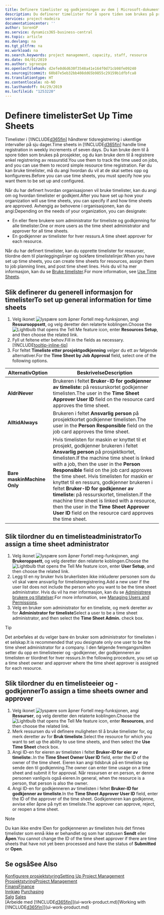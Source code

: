 ```yaml
---
title: Definere timelister og godkjenningen av dem | Microsoft-dokumentasjon
description: Du definerer timelister for å spore tiden som brukes på prosjekter, og bruk av ressurser. Dette er til hjelp ved prosjektstyring, bemanning og kapasitet.
services: project-madeira
documentationcenter: ''
author: SorenGP
ms.service: dynamics365-business-central
ms.topic: article
ms.devlang: na
ms.tgt_pltfrm: na
ms.workload: na
ms.search.keywords: project management, capacity, staff, resource
ms.date: 04/01/2019
ms.author: sgroespe
ms.openlocfilehash: d2efe0d6d630f3548a41e164f0d71cb98fe09240
ms.sourcegitcommit: 60b87e5eb32bb408dd65b9855c29159b1dfbfca8
ms.translationtype: HT
ms.contentlocale: nb-NO
ms.lasthandoff: 04/29/2019
ms.locfileid: "1253220"
---
```

# <a name="set-up-time-sheets"></a><span data-ttu-id="01d8b-103">Definere timelister</span><span class="sxs-lookup"><span data-stu-id="01d8b-103">Set Up Time Sheets</span></span>
<span data-ttu-id="01d8b-104">Timelister i [!INCLUDE[d365fin](includes/d365fin_md.md)] håndterer tidsregistrering i ukentlige intervaller på sju dager.</span><span class="sxs-lookup"><span data-stu-id="01d8b-104">Time sheets in [!INCLUDE[d365fin](includes/d365fin_md.md)] handle time registration in weekly increments of seven days.</span></span> <span data-ttu-id="01d8b-105">Du kan bruke dem til å spore tiden som brukes på prosjekter, og du kan bruke dem til å registrere enkel registrering av ressurstid.</span><span class="sxs-lookup"><span data-stu-id="01d8b-105">You use them to track the time used on jobs, and you can use them to record simple resource time registration.</span></span> <span data-ttu-id="01d8b-106">Før du kan bruke timelister, må du angi hvordan du vil at de skal settes opp og konfigureres.</span><span class="sxs-lookup"><span data-stu-id="01d8b-106">Before you can use time sheets, you must specify how you want them to be set up and configured.</span></span>

<span data-ttu-id="01d8b-107">Når du har definert hvordan organisasjonen vil bruke timelister, kan du angi om og hvordan timelister er godkjent.</span><span class="sxs-lookup"><span data-stu-id="01d8b-107">After you have set up how your organization will use time sheets, you can specify if and how time sheets are approved.</span></span> <span data-ttu-id="01d8b-108">Avhengig av behovene i organisasjonen, kan du angi:</span><span class="sxs-lookup"><span data-stu-id="01d8b-108">Depending on the needs of your organization, you can designate:</span></span>

* <span data-ttu-id="01d8b-109">En eller flere brukere som administrator for timeliste og godkjenning for alle timelister.</span><span class="sxs-lookup"><span data-stu-id="01d8b-109">One or more users as the time sheet administrator and approver for all time sheets.</span></span>
* <span data-ttu-id="01d8b-110">En godkjenner av timelister for hver ressurs.</span><span class="sxs-lookup"><span data-stu-id="01d8b-110">A time sheet approver for each resource.</span></span>

<span data-ttu-id="01d8b-111">Når du har definert timelister, kan du opprette timelister for ressurser, tilordne dem til planleggingslinjer og bokføre timelistelinjer.</span><span class="sxs-lookup"><span data-stu-id="01d8b-111">When you have set up time sheets, you can create time sheets for resources, assign them to job planning lines, and post time sheet lines.</span></span> <span data-ttu-id="01d8b-112">Hvis du vil ha mer informasjon, kan du se [Bruke timelister](projects-how-use-time-sheets.md).</span><span class="sxs-lookup"><span data-stu-id="01d8b-112">For more information, see [Use Time Sheets](projects-how-use-time-sheets.md).</span></span>

## <a name="to-set-up-general-information-for-time-sheets"></a><span data-ttu-id="01d8b-113">Slik definerer du generell informasjon for timelister</span><span class="sxs-lookup"><span data-stu-id="01d8b-113">To set up general information for time sheets</span></span>
1. <span data-ttu-id="01d8b-114">Velg ikonet ![lyspære som åpner Fortell meg-funksjonen](media/ui-search/search_small.png "Fortell hva du vil gjøre"), angi **Ressursoppsett**, og velg deretter den relaterte koblingen.</span><span class="sxs-lookup"><span data-stu-id="01d8b-114">Choose the ![Lightbulb that opens the Tell Me feature](media/ui-search/search_small.png "Tell me what you want to do") icon, enter **Resources Setup**, and then choose the related link.</span></span>  
2. <span data-ttu-id="01d8b-115">Fyll ut feltene etter behov.</span><span class="sxs-lookup"><span data-stu-id="01d8b-115">Fill in the fields as necessary.</span></span> [!INCLUDE[tooltip-inline-tip](includes/tooltip-inline-tip_md.md)]
3. <span data-ttu-id="01d8b-116">For feltet **Timeliste etter prosjektgodkjenning** velger du ett av følgende alternativer.</span><span class="sxs-lookup"><span data-stu-id="01d8b-116">For the **Time Sheet by Job Approval** field, select one of the following options.</span></span>

| <span data-ttu-id="01d8b-117">Alternativ</span><span class="sxs-lookup"><span data-stu-id="01d8b-117">Option</span></span> | <span data-ttu-id="01d8b-118">Beskrivelse</span><span class="sxs-lookup"><span data-stu-id="01d8b-118">Description</span></span> |
| --- | --- |
| <span data-ttu-id="01d8b-119">**Aldri**</span><span class="sxs-lookup"><span data-stu-id="01d8b-119">**Never**</span></span> |<span data-ttu-id="01d8b-120">Brukeren i feltet **Bruker-ID for godkjenner av timeliste:** på ressurskortet godkjenner timelisten.</span><span class="sxs-lookup"><span data-stu-id="01d8b-120">The user in the **Time Sheet Approver User ID** field on the resource card approves the time sheet.</span></span> |
| <span data-ttu-id="01d8b-121">**Alltid**</span><span class="sxs-lookup"><span data-stu-id="01d8b-121">**Always**</span></span> |<span data-ttu-id="01d8b-122">Brukeren i feltet **Ansvarlig person** på prosjektkortet godkjenner timelisten.</span><span class="sxs-lookup"><span data-stu-id="01d8b-122">The user in the **Person Responsible** field on the job card approves the time sheet.</span></span> |
| <span data-ttu-id="01d8b-123">**Bare maskin**</span><span class="sxs-lookup"><span data-stu-id="01d8b-123">**Machine Only**</span></span> |<span data-ttu-id="01d8b-124">Hvis timelisten for maskin er knyttet til et prosjekt, godkjenner brukeren i feltet **Ansvarlig person** på prosjektkortet, timelisten.</span><span class="sxs-lookup"><span data-stu-id="01d8b-124">If the machine time sheet is linked with a job, then the user in the **Person Responsible** field on the job card approves the time sheet.</span></span> <span data-ttu-id="01d8b-125">Hvis timelisten for maskin er knyttet til en ressurs, godkjenner brukeren i feltet **Bruker-ID for godkjenner av timeliste:** på ressurskortet, timelisten.</span><span class="sxs-lookup"><span data-stu-id="01d8b-125">If the machine time sheet is linked with a resource, then the user in the **Time Sheet Approver User ID** field on the resource card approves the time sheet.</span></span> |

## <a name="to-assign-a-time-sheet-administrator"></a><span data-ttu-id="01d8b-126">Slik tilordner du en timelisteadministrator</span><span class="sxs-lookup"><span data-stu-id="01d8b-126">To assign a time sheet administrator</span></span>
1. <span data-ttu-id="01d8b-127">Velg ikonet ![lyspære som åpner Fortell meg-funksjonen](media/ui-search/search_small.png "Fortell hva du vil gjøre"), angi **Brukeroppsett**, og velg deretter den relaterte koblingen.</span><span class="sxs-lookup"><span data-stu-id="01d8b-127">Choose the ![Lightbulb that opens the Tell Me feature](media/ui-search/search_small.png "Tell me what you want to do") icon, enter **User Setup**, and then choose the related link.</span></span>  
2. <span data-ttu-id="01d8b-128">Legg til en ny bruker hvis brukerlisten ikke inkluderer personen som du vil skal være ansvarlig for timelisteregistrering.</span><span class="sxs-lookup"><span data-stu-id="01d8b-128">Add a new user if the user list does not include the person who you want to be the time sheet administrator.</span></span> <span data-ttu-id="01d8b-129">Hvis du vil ha mer informasjon, kan du se [Administrere brukere og tillatelser](ui-how-users-permissions.md).</span><span class="sxs-lookup"><span data-stu-id="01d8b-129">For more information, see [Managing Users and Permissions](ui-how-users-permissions.md).</span></span>
3. <span data-ttu-id="01d8b-130">Velg en bruker som administrator for en timeliste, og merk deretter av for **Administrator for timeliste**</span><span class="sxs-lookup"><span data-stu-id="01d8b-130">Select a user to be a time sheet administrator, and then select the **Time Sheet Admin.** check box.</span></span>  

> [!TIP]  
>   <span data-ttu-id="01d8b-131">Det anbefales at du velger bare én bruker som administrator for timelisten i et selskap.</span><span class="sxs-lookup"><span data-stu-id="01d8b-131">It is recommended that you designate only one user to be the time sheet administrator for a company.</span></span> <span data-ttu-id="01d8b-132">I den følgende fremgangsmåten setter du opp en timelisteeier og -godkjenner, der godkjenneren av timelisten er tilordnet for hver ressurs.</span><span class="sxs-lookup"><span data-stu-id="01d8b-132">In the following procedure, you set up a time sheet owner and approver where the time sheet approver is assigned for each resource.</span></span>  

## <a name="to-assign-a-time-sheets-owner-and-approver"></a><span data-ttu-id="01d8b-133">Slik tilordner du en timelisteeier og -godkjenner</span><span class="sxs-lookup"><span data-stu-id="01d8b-133">To assign a time sheets owner and approver</span></span>
1. <span data-ttu-id="01d8b-134">Velg ikonet ![lyspære som åpner Fortell meg-funksjonen](media/ui-search/search_small.png "Fortell hva du vil gjøre"), angi **Ressurser**, og velg deretter den relaterte koblingen.</span><span class="sxs-lookup"><span data-stu-id="01d8b-134">Choose the ![Lightbulb that opens the Tell Me feature](media/ui-search/search_small.png "Tell me what you want to do") icon, enter **Resources**, and then choose the related link.</span></span>
2. <span data-ttu-id="01d8b-135">Merk ressursen du vil definere muligheten til å bruke timelister for, og merk deretter av for **Bruk timeliste**.</span><span class="sxs-lookup"><span data-stu-id="01d8b-135">Select the resource for which you want to set up the ability to use time sheets, and then select the **Use Time Sheet** check box.</span></span>  
3. <span data-ttu-id="01d8b-136">Angi ID-en for eieren av timelisten i feltet **Bruker-ID for eier av timeliste:**.</span><span class="sxs-lookup"><span data-stu-id="01d8b-136">In the **Time Sheet Owner User ID** field, enter the ID of the owner of the time sheet.</span></span> <span data-ttu-id="01d8b-137">Eieren kan angi tidsbruk på en timeliste og sende den til godkjenning.</span><span class="sxs-lookup"><span data-stu-id="01d8b-137">The owner can enter time usage on a time sheet and submit it for approval.</span></span> <span data-ttu-id="01d8b-138">Når ressursen er en person, er denne personen vanligvis også eieren.</span><span class="sxs-lookup"><span data-stu-id="01d8b-138">In general, when the resource is a person, that person is also the owner.</span></span>  
4. <span data-ttu-id="01d8b-139">Angi ID-en for godkjenneren av timelisten i feltet **Bruker-ID for godkjenner av timeliste**.</span><span class="sxs-lookup"><span data-stu-id="01d8b-139">In the **Time Sheet Approver User ID** field, enter the ID of the approver of the time sheet.</span></span> <span data-ttu-id="01d8b-140">Godkjenneren kan godkjenne, avvise eller åpne på nytt en timeliste.</span><span class="sxs-lookup"><span data-stu-id="01d8b-140">The approver can approve, reject, or reopen a time sheet.</span></span>  

> [!NOTE]  
>   <span data-ttu-id="01d8b-141">Du kan ikke endre IDen for godkjenneren av timelisten hvis det finnes timelister som ennå ikke er behandlet og som har statusen **Sendt** eller **Åpen**.</span><span class="sxs-lookup"><span data-stu-id="01d8b-141">You cannot change the ID of the time sheet approver if there are time sheets that have not yet been processed and have the status of **Submitted** or **Open**.</span></span>

## <a name="see-also"></a><span data-ttu-id="01d8b-142">Se også</span><span class="sxs-lookup"><span data-stu-id="01d8b-142">See Also</span></span>
[<span data-ttu-id="01d8b-143">Konfigurere prosjektstyring</span><span class="sxs-lookup"><span data-stu-id="01d8b-143">Setting Up Project Management</span></span>](projects-setup-projects.md)  
[<span data-ttu-id="01d8b-144">Prosjektstyring</span><span class="sxs-lookup"><span data-stu-id="01d8b-144">Project Management</span></span>](projects-manage-projects.md)  
[<span data-ttu-id="01d8b-145">Finans</span><span class="sxs-lookup"><span data-stu-id="01d8b-145">Finance</span></span>](finance.md)  
<span data-ttu-id="01d8b-146">[Innkjøp](purchasing-manage-purchasing.md)       </span><span class="sxs-lookup"><span data-stu-id="01d8b-146">[Purchasing](purchasing-manage-purchasing.md)       </span></span>  
<span data-ttu-id="01d8b-147">[Salg](sales-manage-sales.md)    </span><span class="sxs-lookup"><span data-stu-id="01d8b-147">[Sales](sales-manage-sales.md)    </span></span>  
<span data-ttu-id="01d8b-148">[Arbeide med [!INCLUDE[d365fin](includes/d365fin_md.md)]](ui-work-product.md)</span><span class="sxs-lookup"><span data-stu-id="01d8b-148">[Working with [!INCLUDE[d365fin](includes/d365fin_md.md)]](ui-work-product.md)</span></span>  
